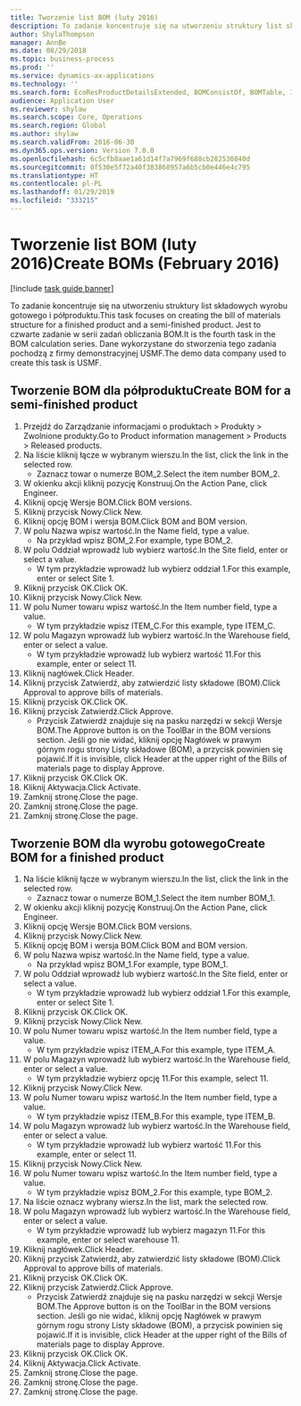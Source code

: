 ```yaml
---
title: Tworzenie list BOM (luty 2016)
description: To zadanie koncentruje się na utworzeniu struktury list składowych wyrobu gotowego i półproduktu.
author: ShylaThompson
manager: AnnBe
ms.date: 08/29/2018
ms.topic: business-process
ms.prod: ''
ms.service: dynamics-ax-applications
ms.technology: ''
ms.search.form: EcoResProductDetailsExtended, BOMConsistOf, BOMTable, InventLocationIdLookup
audience: Application User
ms.reviewer: shylaw
ms.search.scope: Core, Operations
ms.search.region: Global
ms.author: shylaw
ms.search.validFrom: 2016-06-30
ms.dyn365.ops.version: Version 7.0.0
ms.openlocfilehash: 6c5cfb8aae1a61d14f7a7969f688cb282530840d
ms.sourcegitcommit: 0f530e5f72a40f383868957a6b5cb0e446e4c795
ms.translationtype: HT
ms.contentlocale: pl-PL
ms.lasthandoff: 01/29/2019
ms.locfileid: "333215"
---
```

# <a name="create-boms-february-2016"></a><span data-ttu-id="1de96-103">Tworzenie list BOM (luty 2016)</span><span class="sxs-lookup"><span data-stu-id="1de96-103">Create BOMs (February 2016)</span></span>

[!include [task guide banner](../../includes/task-guide-banner.md)]

<span data-ttu-id="1de96-104">To zadanie koncentruje się na utworzeniu struktury list składowych wyrobu gotowego i półproduktu.</span><span class="sxs-lookup"><span data-stu-id="1de96-104">This task focuses on creating the bill of materials structure for a finished product and a semi-finished product.</span></span> <span data-ttu-id="1de96-105">Jest to czwarte zadanie w serii zadań obliczania BOM.</span><span class="sxs-lookup"><span data-stu-id="1de96-105">It is the fourth task in the BOM calculation series.</span></span> <span data-ttu-id="1de96-106">Dane wykorzystane do stworzenia tego zadania pochodzą z firmy demonstracyjnej USMF.</span><span class="sxs-lookup"><span data-stu-id="1de96-106">The demo data company used to create this task is USMF.</span></span>


## <a name="create-bom-for-a-semi-finished-product"></a><span data-ttu-id="1de96-107">Tworzenie BOM dla półproduktu</span><span class="sxs-lookup"><span data-stu-id="1de96-107">Create BOM for a semi-finished product</span></span>
1. <span data-ttu-id="1de96-108">Przejdź do Zarządzanie informacjami o produktach > Produkty > Zwolnione produkty.</span><span class="sxs-lookup"><span data-stu-id="1de96-108">Go to Product information management > Products > Released products.</span></span>
2. <span data-ttu-id="1de96-109">Na liście kliknij łącze w wybranym wierszu.</span><span class="sxs-lookup"><span data-stu-id="1de96-109">In the list, click the link in the selected row.</span></span>
    * <span data-ttu-id="1de96-110">Zaznacz towar o numerze BOM_2.</span><span class="sxs-lookup"><span data-stu-id="1de96-110">Select the item number BOM_2.</span></span>  
3. <span data-ttu-id="1de96-111">W okienku akcji kliknij pozycję Konstruuj.</span><span class="sxs-lookup"><span data-stu-id="1de96-111">On the Action Pane, click Engineer.</span></span>
4. <span data-ttu-id="1de96-112">Kliknij opcję Wersje BOM.</span><span class="sxs-lookup"><span data-stu-id="1de96-112">Click BOM versions.</span></span>
5. <span data-ttu-id="1de96-113">Kliknij przycisk Nowy.</span><span class="sxs-lookup"><span data-stu-id="1de96-113">Click New.</span></span>
6. <span data-ttu-id="1de96-114">Kliknij opcję BOM i wersja BOM.</span><span class="sxs-lookup"><span data-stu-id="1de96-114">Click BOM and BOM version.</span></span>
7. <span data-ttu-id="1de96-115">W polu Nazwa wpisz wartość.</span><span class="sxs-lookup"><span data-stu-id="1de96-115">In the Name field, type a value.</span></span>
    * <span data-ttu-id="1de96-116">Na przykład wpisz BOM_2.</span><span class="sxs-lookup"><span data-stu-id="1de96-116">For example, type BOM_2.</span></span>  
8. <span data-ttu-id="1de96-117">W polu Oddział wprowadź lub wybierz wartość.</span><span class="sxs-lookup"><span data-stu-id="1de96-117">In the Site field, enter or select a value.</span></span>
    * <span data-ttu-id="1de96-118">W tym przykładzie wprowadź lub wybierz oddział 1.</span><span class="sxs-lookup"><span data-stu-id="1de96-118">For this example, enter or select Site 1.</span></span>  
9. <span data-ttu-id="1de96-119">Kliknij przycisk OK.</span><span class="sxs-lookup"><span data-stu-id="1de96-119">Click OK.</span></span>
10. <span data-ttu-id="1de96-120">Kliknij przycisk Nowy.</span><span class="sxs-lookup"><span data-stu-id="1de96-120">Click New.</span></span>
11. <span data-ttu-id="1de96-121">W polu Numer towaru wpisz wartość.</span><span class="sxs-lookup"><span data-stu-id="1de96-121">In the Item number field, type a value.</span></span>
    * <span data-ttu-id="1de96-122">W tym przykładzie wpisz ITEM_C.</span><span class="sxs-lookup"><span data-stu-id="1de96-122">For this example, type ITEM_C.</span></span>  
12. <span data-ttu-id="1de96-123">W polu Magazyn wprowadź lub wybierz wartość.</span><span class="sxs-lookup"><span data-stu-id="1de96-123">In the Warehouse field, enter or select a value.</span></span>
    * <span data-ttu-id="1de96-124">W tym przykładzie wprowadź lub wybierz wartość 11.</span><span class="sxs-lookup"><span data-stu-id="1de96-124">For this example, enter or select 11.</span></span>  
13. <span data-ttu-id="1de96-125">Kliknij nagłówek.</span><span class="sxs-lookup"><span data-stu-id="1de96-125">Click Header.</span></span>
14. <span data-ttu-id="1de96-126">Kliknij przycisk Zatwierdź, aby zatwierdzić listy składowe (BOM).</span><span class="sxs-lookup"><span data-stu-id="1de96-126">Click Approval to approve bills of materials.</span></span>
15. <span data-ttu-id="1de96-127">Kliknij przycisk OK.</span><span class="sxs-lookup"><span data-stu-id="1de96-127">Click OK.</span></span>
16. <span data-ttu-id="1de96-128">Kliknij przycisk Zatwierdź.</span><span class="sxs-lookup"><span data-stu-id="1de96-128">Click Approve.</span></span>
    * <span data-ttu-id="1de96-129">Przycisk Zatwierdź znajduje się na pasku narzędzi w sekcji Wersje BOM.</span><span class="sxs-lookup"><span data-stu-id="1de96-129">The Approve button is on the ToolBar in the  BOM versions section.</span></span> <span data-ttu-id="1de96-130">Jeśli go nie widać, kliknij opcję Nagłówek w prawym górnym rogu strony Listy składowe (BOM), a przycisk powinien się pojawić.</span><span class="sxs-lookup"><span data-stu-id="1de96-130">If it is invisible, click Header at the upper right of the Bills of materials page to display Approve.</span></span>  
17. <span data-ttu-id="1de96-131">Kliknij przycisk OK.</span><span class="sxs-lookup"><span data-stu-id="1de96-131">Click OK.</span></span>
18. <span data-ttu-id="1de96-132">Kliknij Aktywacja.</span><span class="sxs-lookup"><span data-stu-id="1de96-132">Click Activate.</span></span>
19. <span data-ttu-id="1de96-133">Zamknij stronę.</span><span class="sxs-lookup"><span data-stu-id="1de96-133">Close the page.</span></span>
20. <span data-ttu-id="1de96-134">Zamknij stronę.</span><span class="sxs-lookup"><span data-stu-id="1de96-134">Close the page.</span></span>
21. <span data-ttu-id="1de96-135">Zamknij stronę.</span><span class="sxs-lookup"><span data-stu-id="1de96-135">Close the page.</span></span>

## <a name="create-bom-for-a-finished-product"></a><span data-ttu-id="1de96-136">Tworzenie BOM dla wyrobu gotowego</span><span class="sxs-lookup"><span data-stu-id="1de96-136">Create BOM for a finished product</span></span>
1. <span data-ttu-id="1de96-137">Na liście kliknij łącze w wybranym wierszu.</span><span class="sxs-lookup"><span data-stu-id="1de96-137">In the list, click the link in the selected row.</span></span>
    * <span data-ttu-id="1de96-138">Zaznacz towar o numerze BOM_1.</span><span class="sxs-lookup"><span data-stu-id="1de96-138">Select the item number BOM_1.</span></span>  
2. <span data-ttu-id="1de96-139">W okienku akcji kliknij pozycję Konstruuj.</span><span class="sxs-lookup"><span data-stu-id="1de96-139">On the Action Pane, click Engineer.</span></span>
3. <span data-ttu-id="1de96-140">Kliknij opcję Wersje BOM.</span><span class="sxs-lookup"><span data-stu-id="1de96-140">Click BOM versions.</span></span>
4. <span data-ttu-id="1de96-141">Kliknij przycisk Nowy.</span><span class="sxs-lookup"><span data-stu-id="1de96-141">Click New.</span></span>
5. <span data-ttu-id="1de96-142">Kliknij opcję BOM i wersja BOM.</span><span class="sxs-lookup"><span data-stu-id="1de96-142">Click BOM and BOM version.</span></span>
6. <span data-ttu-id="1de96-143">W polu Nazwa wpisz wartość.</span><span class="sxs-lookup"><span data-stu-id="1de96-143">In the Name field, type a value.</span></span>
    * <span data-ttu-id="1de96-144">Na przykład wpisz BOM_1.</span><span class="sxs-lookup"><span data-stu-id="1de96-144">For example, type BOM_1.</span></span>  
7. <span data-ttu-id="1de96-145">W polu Oddział wprowadź lub wybierz wartość.</span><span class="sxs-lookup"><span data-stu-id="1de96-145">In the Site field, enter or select a value.</span></span>
    * <span data-ttu-id="1de96-146">W tym przykładzie wprowadź lub wybierz oddział 1.</span><span class="sxs-lookup"><span data-stu-id="1de96-146">For this example, enter or select Site 1.</span></span>  
8. <span data-ttu-id="1de96-147">Kliknij przycisk OK.</span><span class="sxs-lookup"><span data-stu-id="1de96-147">Click OK.</span></span>
9. <span data-ttu-id="1de96-148">Kliknij przycisk Nowy.</span><span class="sxs-lookup"><span data-stu-id="1de96-148">Click New.</span></span>
10. <span data-ttu-id="1de96-149">W polu Numer towaru wpisz wartość.</span><span class="sxs-lookup"><span data-stu-id="1de96-149">In the Item number field, type a value.</span></span>
    * <span data-ttu-id="1de96-150">W tym przykładzie wpisz ITEM_A.</span><span class="sxs-lookup"><span data-stu-id="1de96-150">For this example, type ITEM_A.</span></span>  
11. <span data-ttu-id="1de96-151">W polu Magazyn wprowadź lub wybierz wartość.</span><span class="sxs-lookup"><span data-stu-id="1de96-151">In the Warehouse field, enter or select a value.</span></span>
    * <span data-ttu-id="1de96-152">W tym przykładzie wybierz opcję 11.</span><span class="sxs-lookup"><span data-stu-id="1de96-152">For this example, select 11.</span></span>  
12. <span data-ttu-id="1de96-153">Kliknij przycisk Nowy.</span><span class="sxs-lookup"><span data-stu-id="1de96-153">Click New.</span></span>
13. <span data-ttu-id="1de96-154">W polu Numer towaru wpisz wartość.</span><span class="sxs-lookup"><span data-stu-id="1de96-154">In the Item number field, type a value.</span></span>
    * <span data-ttu-id="1de96-155">W tym przykładzie wpisz ITEM_B.</span><span class="sxs-lookup"><span data-stu-id="1de96-155">For this example, type ITEM_B.</span></span>  
14. <span data-ttu-id="1de96-156">W polu Magazyn wprowadź lub wybierz wartość.</span><span class="sxs-lookup"><span data-stu-id="1de96-156">In the Warehouse field, enter or select a value.</span></span>
    * <span data-ttu-id="1de96-157">W tym przykładzie wprowadź lub wybierz wartość 11.</span><span class="sxs-lookup"><span data-stu-id="1de96-157">For this example, enter or select 11.</span></span>  
15. <span data-ttu-id="1de96-158">Kliknij przycisk Nowy.</span><span class="sxs-lookup"><span data-stu-id="1de96-158">Click New.</span></span>
16. <span data-ttu-id="1de96-159">W polu Numer towaru wpisz wartość.</span><span class="sxs-lookup"><span data-stu-id="1de96-159">In the Item number field, type a value.</span></span>
    * <span data-ttu-id="1de96-160">W tym przykładzie wpisz BOM_2.</span><span class="sxs-lookup"><span data-stu-id="1de96-160">For this example, type BOM_2.</span></span>  
17. <span data-ttu-id="1de96-161">Na liście oznacz wybrany wiersz.</span><span class="sxs-lookup"><span data-stu-id="1de96-161">In the list, mark the selected row.</span></span>
18. <span data-ttu-id="1de96-162">W polu Magazyn wprowadź lub wybierz wartość.</span><span class="sxs-lookup"><span data-stu-id="1de96-162">In the Warehouse field, enter or select a value.</span></span>
    * <span data-ttu-id="1de96-163">W tym przykładzie wprowadź lub wybierz magazyn 11.</span><span class="sxs-lookup"><span data-stu-id="1de96-163">For this example, enter or select warehouse 11.</span></span>  
19. <span data-ttu-id="1de96-164">Kliknij nagłówek.</span><span class="sxs-lookup"><span data-stu-id="1de96-164">Click Header.</span></span>
20. <span data-ttu-id="1de96-165">Kliknij przycisk Zatwierdź, aby zatwierdzić listy składowe (BOM).</span><span class="sxs-lookup"><span data-stu-id="1de96-165">Click Approval to approve bills of materials.</span></span>
21. <span data-ttu-id="1de96-166">Kliknij przycisk OK.</span><span class="sxs-lookup"><span data-stu-id="1de96-166">Click OK.</span></span>
22. <span data-ttu-id="1de96-167">Kliknij przycisk Zatwierdź.</span><span class="sxs-lookup"><span data-stu-id="1de96-167">Click Approve.</span></span>
    * <span data-ttu-id="1de96-168">Przycisk Zatwierdź znajduje się na pasku narzędzi w sekcji Wersje BOM.</span><span class="sxs-lookup"><span data-stu-id="1de96-168">The Approve button is on the ToolBar in the  BOM versions section.</span></span> <span data-ttu-id="1de96-169">Jeśli go nie widać, kliknij opcję Nagłówek w prawym górnym rogu strony Listy składowe (BOM), a przycisk powinien się pojawić.</span><span class="sxs-lookup"><span data-stu-id="1de96-169">If it is invisible, click Header at the upper right of the Bills of materials page to display Approve.</span></span>  
23. <span data-ttu-id="1de96-170">Kliknij przycisk OK.</span><span class="sxs-lookup"><span data-stu-id="1de96-170">Click OK.</span></span>
24. <span data-ttu-id="1de96-171">Kliknij Aktywacja.</span><span class="sxs-lookup"><span data-stu-id="1de96-171">Click Activate.</span></span>
25. <span data-ttu-id="1de96-172">Zamknij stronę.</span><span class="sxs-lookup"><span data-stu-id="1de96-172">Close the page.</span></span>
26. <span data-ttu-id="1de96-173">Zamknij stronę.</span><span class="sxs-lookup"><span data-stu-id="1de96-173">Close the page.</span></span>
27. <span data-ttu-id="1de96-174">Zamknij stronę.</span><span class="sxs-lookup"><span data-stu-id="1de96-174">Close the page.</span></span>

